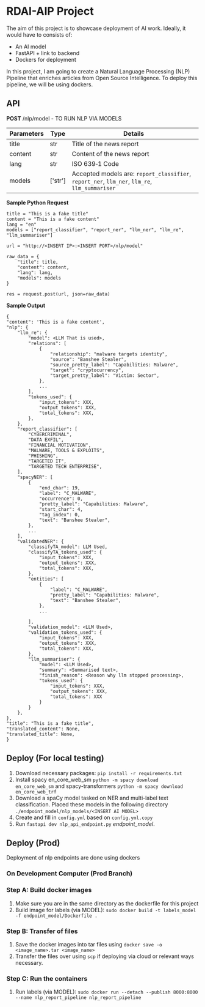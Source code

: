 # RDAI-AIP Project

The aim of this project is to showcase deployment of AI work. Ideally, it would have to consists of:
- An AI model
- FastAPI + link to backend
- Dockers for deployment

In this project, I am going to create a Natural Language Processing (NLP) Pipeline that enriches articles from Open Source Intelligence. To deploy this pipeline, we will be using dockers.



## API
**POST** /nlp/model - TO RUN NLP VIA MODELS

|Parameters | Type | Details|
|--|--|--|
|title|str|Title of the news report|
|content|str|Content of the news report|
|lang|str|ISO 639‑1 Code|
|models|['str']|Accepted models are: `report_classifier`, `report_ner`, `llm_ner`, `llm_re`, `llm_summariser`|

**Sample Python Request**
    
    title = "This is a fake title"
    content = "This is a fake content"
    lang = "en"
    models = ["report_classifier", "report_ner", "llm_ner", "llm_re", "llm_summariser"]

    url = "http://<INSERT IP>:<INSERT PORT>/nlp/model"

    raw_data = {
        "title": title,
        "content": content,
        "lang": lang,
        "models": models
    }

    res = request.post(url, json=raw_data) 

**Sample Output**

    {
    "content": 'This is a fake content',
    "nlp": {
        "llm_re": {
            "model": <LLM That is used>,
            "relations": [
                {
                    "relationship": "malware targets identity",
                    "source": "Banshee Stealer",
                    "source_pretty_label": "Capabilities: Malware",
                    "target": "cryptocurrency",
                    "target_pretty_label": "Victim: Sector",
                },
                ...
            ],
            "tokens_used": {
                "input_tokens": XXX,
                "output_tokens": XXX,
                "total_tokens": XXX,
            },
        },
        "report_classifier": [
            "CYBERCRIMINAL",
            "DATA EXFIL",
            "FINANCIAL MOTIVATION",
            "MALWARE, TOOLS & EXPLOITS",
            "PHISHING",
            "TARGETED IT",
            "TARGETED TECH ENTERPRISE",
        ],
        "spacyNER": [
            {
                "end_char": 19,
                "label": "C_MALWARE",
                "occurrence": 0,
                "pretty_label": "Capabilities: Malware",
                "start_char": 4,
                "tag_index": 0,
                "text": "Banshee Stealer",
            },
            ...
        ],
        "validatedNER": {
            "classifyTA_model": LLM Used,
            "classifyTA_tokens_used": {
                "input_tokens": XXX,
                "output_tokens": XXX,
                "total_tokens": XXX,
            },
            "entities": [
                {
                    "label": "C_MALWARE",
                    "pretty_label": "Capabilities: Malware",
                    "text": "Banshee Stealer",
                },
                ...
                
            ],
            "validation_model": <LLM Used>,
            "validation_tokens_used": {
                "input_tokens": XXX,
                "output_tokens": XXX,
                "total_tokens": XXX,
            },
            "llm_summariser": {
                "model": <LLM Used>,
                "summary": <Summarised text>,
                "finish_reason": <Reason why llm stopped processing>,
                "tokens_used": {
                    "input_tokens": XXX,
                    "output_tokens": XXX,
                    "total_tokens": XXX
                }
            }
        },
    },
    "title": "This is a fake title",
    "translated_content": None,
    "translated_title": None,
    }


## Deploy (For local testing)
1. Download necessary packages: `pip install -r requirements.txt`
2. Install spacy en_core_web_sm `python -m spacy download en_core_web_sm` and spacy-transformers `python -m spacy download en_core_web_trf`
3. Download a spaCy model tasked on NER and multi-label text classification. Placed these models in the following directory `./endpoint_model/nlp_models/<INSERT AI MODEL>`
4. Create and fill in `config.yml` based on `config.yml.copy`
5. Run `fastapi dev nlp_api_endpoint.py` *endpoint_model*.

## Deploy (Prod)

Deployment of nlp endpoints are done using dockers

### **On Development Computer (Prod Branch)**

### Step A: Build docker images

1. Make sure you are in the same directory as the dockerfile for this project
2. Build image for labels (via MODEL): `sudo docker build -t labels_model -f endpoint_model/Dockerfile .`

### Step B: Transfer of files
1. Save the docker images into tar files using `docker save -o <image_name>.tar <image_name>`
2. Transfer the files over using `scp` if deploying via cloud or relevant ways necessary.

### Step C: Run the containers
1. Run labels (via MODEL): `sudo docker run --detach --publish 8000:8000 --name nlp_report_pipeline nlp_report_pipeline`



